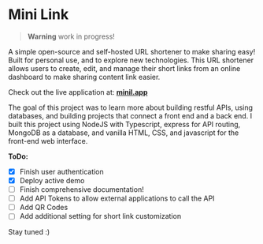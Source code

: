 # Mini Link

> **Warning** work in progress!

A simple open-source and self-hosted URL shortener to make sharing easy! Built for personal use, and to explore new technologies. This URL shortener allows users to create, edit, and manage their short links from an online dashboard to make sharing content link easier. 

Check out the live application at: **[minil.app](https://minil.app)**

The goal of this project was to learn more about building restful APIs, using databases, and building projects that connect a front end and a back end. I built this project using NodeJS with Typescript, express for API routing, MongoDB as a database, and vanilla HTML, CSS, and javascript for the front-end web interface.

**ToDo:**
- [x] Finish user authentication
- [x] Deploy active demo
- [ ] Finish comprehensive documentation!
- [ ] Add API Tokens to allow external applications to call the API
- [ ] Add QR Codes
- [ ] Add additional setting for short link customization

Stay tuned :)
